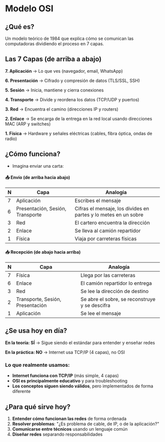 # Modelo OSI

## ¿Qué es?
Un modelo teórico de 1984 que explica cómo se comunican las computadoras dividiendo el proceso en 7 capas.

## Las 7 Capas (de arriba a abajo)

**7. Aplicación** → Lo que ves (navegador, email, WhatsApp)

**6. Presentación** → Cifrado y compresión de datos (TLS/SSL, SSH)

**5. Sesión** → Inicia, mantiene y cierra conexiones

**4. Transporte** → Divide y reordena los datos (TCP/UDP y puertos)

**3. Red** → Encuentra el camino (direcciones IP y routers)

**2. Enlace** → Se encarga de la entrega en la red local usando direcciones MAC (ARP y switches)

**1. Física** → Hardware y señales eléctricas (cables, fibra óptica, ondas de radio)

## ¿Cómo funciona?

- Imagina enviar una carta:

#### 📤 Envío (de arriba hacia abajo)

| N | Capa                             | Analogía                                                        |
| - | -------------------------------- | --------------------------------------------------------------- |
| 7 | Aplicación                       | Escribes el mensaje                                             |
| 6 | Presentación, Sesión, Transporte | Cifras el mensaje, los divides en partes y lo metes en un sobre |
| 3 | Red                              | El cartero encuentra la dirección                               |
| 2 | Enlace                           | Se lleva al camión repartidor                                   |
| 1 | Física                           | Viaja por carreteras físicas                                    |

#### 📥 Recepción (de abajo hacia arriba)

| N | Capa                             | Analogía                                       |
| - | -------------------------------- | ---------------------------------------------- |
| 7 | Física                           | Llega por las carreteras                       |
| 6 | Enlace                           | El camión repartidor lo entrega                |
| 3 | Red                              | Se lee la dirección de destino                 |
| 2 | Transporte, Sesión, Presentación | Se abre el sobre, se reconstruye y se descifra |
| 1 | Aplicación                       | Se lee el mensaje                              |

## ¿Se usa hoy en día?

**En la teoría: SÍ** → Sigue siendo el estándar para entender y enseñar redes

**En la práctica: NO** → Internet usa TCP/IP (4 capas), no OSI

### Lo que realmente usamos:
- **Internet funciona con TCP/IP** (más simple, 4 capas)
- **OSI es principalmente educativo** y para troubleshooting
- **Los conceptos siguen siendo válidos**, pero implementados de forma diferente

## ¿Para qué sirve hoy?
1. **Entender cómo funcionan las redes** de forma ordenada
2. **Resolver problemas**: "¿Es problema de cable, de IP, o de la aplicación?"
3. **Comunicarse entre técnicos** usando un lenguaje común
4. **Diseñar redes** separando responsabilidades
